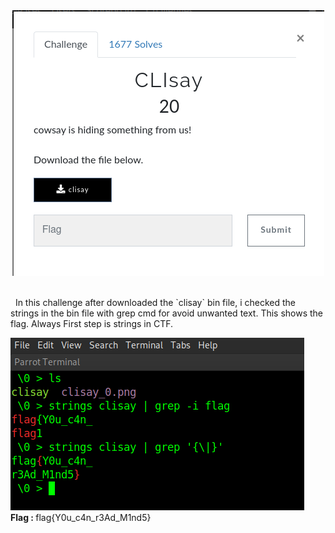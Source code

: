 <div align="center">
<img src="clisay_0.png" alt="udmnxpdu"/>
</div>
<br />
<p>&nbsp;&nbsp;In this challenge after downloaded the `clisay` bin file, i checked the strings in the bin file with grep cmd for avoid unwanted text. This shows the flag. Always First step is strings in CTF. </p>
<img src="clisay_1.png" alt="udmnxpdu"/> <br />
<b>Flag : </b>flag{Y0u_c4n_r3Ad_M1nd5}
